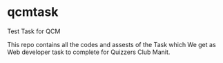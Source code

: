 # qcmtask
Test Task for QCM
 
This repo contains all the codes and assests of the Task which We get as Web developer task to complete for Quizzers Club Manit. 
